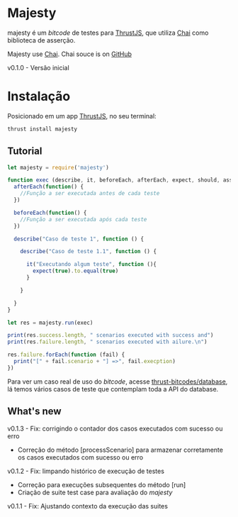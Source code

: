 Majesty
===============

majesty é um *bitcode* de testes para [ThrustJS](https://github.com/thrustjs/thrust), que utiliza [Chai](http://chaijs.com/) como biblioteca de asserção.

Majesty use [Chai](http://chaijs.com/).
Chai souce is on [GitHub](https://github.com/chaijs/chai)

v0.1.0 - Versão inicial
# Instalação

Posicionado em um app [ThrustJS](https://github.com/thrustjs/thrust), no seu terminal:

```bash
thrust install majesty
```

## Tutorial

```javascript
let majesty = require('majesty')

function exec (describe, it, beforeEach, afterEach, expect, should, assert) {
  afterEach(function() {
    //Função a ser executada antes de cada teste
  })

  beforeEach(function() {
    //Função a ser executada após cada teste
  })

  describe("Caso de teste 1", function () {

    describe("Caso de teste 1.1", function () {

      it("Executando algum teste", function (){
        expect(true).to.equal(true)
      }

    }

  }
}

let res = majesty.run(exec)

print(res.success.length, " scenarios executed with success and")
print(res.failure.length, " scenarios executed with ailure.\n")

res.failure.forEach(function (fail) {
  print("[" + fail.scenario + "] =>", fail.execption)
})
```

Para ver um caso real de uso do *bitcode*, acesse [thrust-bitcodes/database](https://github.com/thrust-bitcodes/database), lá temos vários casos de teste que contemplam toda a API do database.


## What's new

v0.1.3 - Fix: corrigindo o contador dos casos executados com sucesso ou erro
* Correção do método [processScenario] para armazenar corretamente os casos executados com sucesso ou erro

v0.1.2 - Fix: limpando histórico de execução de testes
* Correção para execuções subsequentes do método [run]
* Criação de suite test case para avaliação do _majesty_

v0.1.1 - Fix: Ajustando contexto da execução das suites
